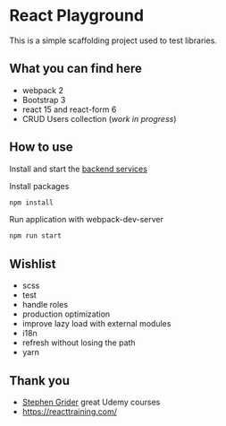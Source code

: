 # React Playground

This is a simple scaffolding project used to test libraries.

## What you can find here

- webpack 2
- Bootstrap 3
- react 15 and react-form 6
- CRUD Users collection (*work in progress*)

## How to use

Install and start the [backend services](https://github.com/alessandrodeste/nodejs-playground)

Install packages

```bash
npm install
```

Run application with webpack-dev-server

```bash
npm run start
```

## Wishlist

- scss
- test
- handle roles
- production optimization
- improve lazy load with external modules
- i18n
- refresh without losing the path
- yarn

## Thank you

- [Stephen Grider](https://www.udemy.com/user/sgslo/) great Udemy courses
- https://reacttraining.com/